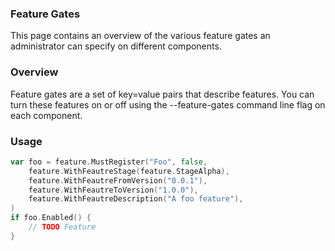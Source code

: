 ### Feature Gates
This page contains an overview of the various feature gates an administrator can specify on different components.

### Overview
Feature gates are a set of key=value pairs that describe features. You can turn these features on or off using the --feature-gates command line flag on each component.

### Usage
```go
var foo = feature.MustRegister("Foo", false,
	feature.WithFeautreStage(feature.StageAlpha),
	feature.WithFeautreFromVersion("0.0.1"),
	feature.WithFeautreToVersion("1.0.0"),
	feature.WithFeautreDescription("A foo feature"),
)
if foo.Enabled() {
    // TODO Feature
}
```
